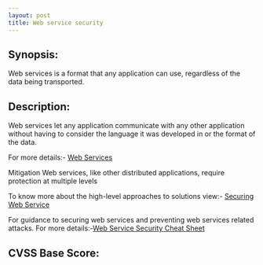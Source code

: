 ```yaml
---
layout: post
title: Web service security
---
```


Synopsis:
---------------
Web services is a format that any application can use, regardless of the data being transported. 

Description:
-------------------
Web services let any application communicate with any other application without having to consider the language it was developed in or the format of the data. 

For more details:- [Web Services](https://www.owasp.org/index.php/Web_Services)

Mitigation
Web services, like other distributed applications, require protection at multiple levels

To know more about the high-level approaches to solutions view:- [Securing Web Service](https://www.owasp.org/index.php/Web_Services#Securing_Web_Services) 

For guidance to securing web services and preventing web services related attacks.
For more details:-[Web Service Security Cheat Sheet](https://www.owasp.org/index.php/Web_Service_Security_Cheat_Sheet)

CVSS Base Score:
-------------------------- 

